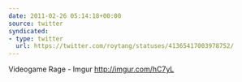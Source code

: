 ```yaml
---
date: 2011-02-26 05:14:18+00:00
source: twitter
syndicated:
- type: twitter
  url: https://twitter.com/roytang/statuses/41365417003978752/
---
```


Videogame Rage - Imgur http://imgur.com/hC7yL